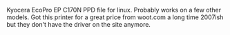 Kyocera EcoPro EP C170N PPD file for linux.  Probably works on a few other models.
Got this printer for a great price from woot.com a long time 2007ish but they don't have the driver on the site anymore.

